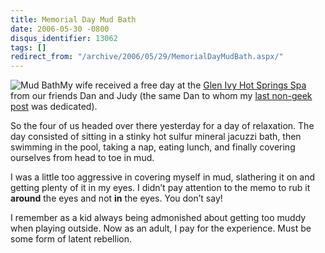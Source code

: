 ```yaml
---
title: Memorial Day Mud Bath
date: 2006-05-30 -0800
disqus_identifier: 13062
tags: []
redirect_from: "/archive/2006/05/29/MemorialDayMudBath.aspx/"
---
```


![Mud Bath](https://haacked.com/images/Mud.jpg)My wife received a free
day at the [Glen Ivy Hot Springs
Spa](http://www.glenivy.com/ "Glen Ivy") from our friends Dan and Judy
(the same Dan to whom my [last non-geek
post](https://haacked.com/archive/2006/05/28/ThisOneIsForYouDan.aspx "This one is for you Dan")
was dedicated).

So the four of us headed over there yesterday for a day of relaxation.
The day consisted of sitting in a stinky hot sulfur mineral jacuzzi
bath, then swimming in the pool, taking a nap, eating lunch, and finally
covering ourselves from head to toe in mud.

I was a little too aggressive in covering myself in mud, slathering it
on and getting plenty of it in my eyes. I didn’t pay attention to the
memo to rub it **around** the eyes and not **in** the eyes. You don’t
say!

I remember as a kid always being admonished about getting too muddy when
playing outside. Now as an adult, I pay for the experience. Must be some
form of latent rebellion.

